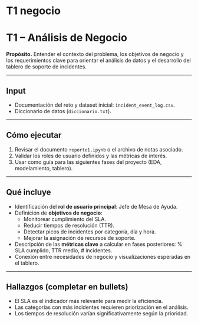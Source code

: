 # T1 negocio

# T1 – Análisis de Negocio

**Propósito.** Entender el contexto del problema, los objetivos de negocio y los requerimientos clave para orientar el análisis de datos y el desarrollo del tablero de soporte de incidentes.

---

## Input
- Documentación del reto y dataset inicial: `incident_event_log.csv`.
- Diccionario de datos (`diccionario.txt`).

---

## Cómo ejecutar
1. Revisar el documento `reporte1.ipynb` o el archivo de notas asociado.  
2. Validar los roles de usuario definidos y las métricas de interés.  
3. Usar como guía para las siguientes fases del proyecto (EDA, modelamiento, tablero).

---

## Qué incluye
- Identificación del **rol de usuario principal**: Jefe de Mesa de Ayuda.  
- Definición de **objetivos de negocio**:  
  - Monitorear cumplimiento del SLA.  
  - Reducir tiempos de resolución (TTR).  
  - Detectar picos de incidentes por categoría, día y hora.  
  - Mejorar la asignación de recursos de soporte.  
- Descripción de las **métricas clave** a calcular en fases posteriores: % SLA cumplido, TTR medio, # incidentes.  
- Conexión entre necesidades de negocio y visualizaciones esperadas en el tablero.  

---

## Hallazgos (completar en bullets)
- El SLA es el indicador más relevante para medir la eficiencia.  
- Las categorías con más incidentes requieren priorización en el análisis.  
- Los tiempos de resolución varían significativamente según la prioridad.  
